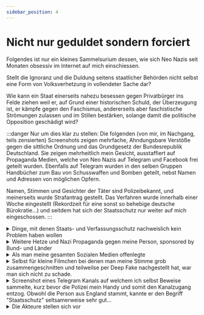 ```yaml
---
sidebar_position: 4
---
```


# Nicht nur geduldet sondern forciert

Folgendes ist nur ein kleines Sammelsurium dessen,
wie sich Neo Nazis seit Monaten obsessiv im Internet auf mich einschiessen.

Stellt die Ignoranz und die Duldung seitens staatlicher Behörden nicht
selbst eine Form von Volksverhetzung in vollendeter Sache dar?

Wie kann ein Staat einerseits nahezu besessen gegen Privatbürger
ins Felde ziehen weil er, auf Grund einer historischen Schuld,
der Überzeugung ist, er kämpfe gegen den Faschismus, andererseits aber 
faschistische Strömungen zulassen und im Stillen bestärken,
solange damit die politische Opposition geschädigt wird?

:::danger Nur um dies klar zu stellen:
Die folgenden (von mir, im Nachgang, teils zensierten) Screenshots zeigen mehrfache, Ahndungsbare Verstöße gegen
die sittliche Ordnung und das Grundgesetz der Bundesrepublik Deutschland.
Sie zeigen mehrheitlich mein Gesicht, ausstaffiert auf Propaganda Medien,
welche von Neo Nazis auf Telegram und Facebook frei geteilt wurden.
Ebenfalls auf Telegram wurden in den selben Gruppen Handbücher zum Bau von Schusswaffen
und Bomben geteilt, nebst Namen und Adressen von möglichen Opfern.

Namen, Stimmen und Gesichter der Täter sind Polizeibekannt, und
meinerseits wurde Strafantrag gestellt. 
Das Verfahren wurde innerhalb
einer Woche eingestellt (Rekordzeit für eine sonst so behebige deutsche Bürokratie...)
und seitdem hat sich der Staatsschutz nur weiter auf mich eingeschossen.
:::

<details>
    <summary>Dinge, mit denen Staats- und Verfassungsschutz nachweislich kein Problem haben wollen</summary>

![TG1](https://drive.google.com/uc?id=1yZXqbVMsOi9yT7-I7DDJe02mewRhKYX7)
![TG2](https://drive.google.com/uc?id=1ybyV5I3St6Hniy9X-6-wa0BwBqdP6e45)


![TG3](https://drive.google.com/uc?id=1yiYr0pQoH14dAOO6TJyUbCFii5SghXIr)
![TG4](https://drive.google.com/uc?id=1yQIMPBqzVUW3QnG2s-O4Q2fagebFfiJN)

![TG5](https://drive.google.com/uc?id=1yjOhnvG0TqK1R8Qs3D3ANFU1q9ANKEIW)
![TG6](https://drive.google.com/uc?id=1yoxGHQ_M9_soPKbbODvSH9LvNwaTV1Xu)


![TG7](https://drive.google.com/uc?id=1yyjEYLQuNfnjsDXCxs6yauhEf2ROmZp0)
![TG8](https://drive.google.com/uc?id=1z9NAXSySkZbHqrpOCc3dZcmTwbVA8HM6)

</details>

<details>
    <summary>Weitere Hetze und Nazi Propaganda gegen meine Person, sponsored by Bund- und Länder</summary>

![TG9](https://drive.google.com/uc?id=1zTxJ-lROHhp27eXuaKcMpt9snNxsv1IC)
![TG10](https://drive.google.com/uc?id=1dz0vMO3AKt0-pS5rwLVizzrD9JcRVnaX)

![TG11](https://drive.google.com/uc?id=1zLtiUI8ONsngt2aq1lod7n9XuWDfTtnU)
![TG12](https://drive.google.com/uc?id=1zII8Vzw6t7bl5nKYCdxdAHLH__KM00dc)

![TG13](https://drive.google.com/uc?id=1z7Q-ozhercLOjSB0tdAja3P_w3wWdwha)
![TG14](https://drive.google.com/uc?id=1zOwMTL8SIXrnjxP-v_1SHA-WxNhX_ThP)


![TG15](https://drive.google.com/uc?id=1zfosrQOjsQBkP7IQm_LhWyRGehCS7hk6)
</details>

<details>
    <summary>Als man meine gesamten Sozialen Medien offenlegte</summary>

![TG16](https://drive.google.com/uc?id=1ypN5boE5wzN-C8V3z19did5Dk4KkbT98)
![TG17](https://drive.google.com/uc?id=1ypP14L4Tc_rfprh-T4YUxdm125fsUWyK)
</details>


<details>
    <summary>Selbst für kleine Filmchen bei denen man meine Stimme grob zusammengeschnitten und teilweilse per Deep Fake nachgestellt hat, war man sich nicht zu schade.</summary>

![TG18](https://drive.google.com/uc?id=1yxrUeW9JsxEtiFQHfOHIPdWhDDZUTmp_)
</details>

<details>
    <summary>Screenshot eines Telegram Kanals auf welchem ich selbst Beweise sammelte, kurz bevor
    die Polizei mein Handy und somit den Kanalzugang entzog. Obwohl die Person aus England stammt, kannte er den Begriff "Staatsschutz" seltsamerweise sehr gut...</summary>

![TG19](https://drive.google.com/uc?id=1zfvbYAzLvGs_CrHEyJjfE_XkjSs7he48)
</details>

<details>
    <summary>Die Akteure stellen sich vor</summary>

![TG20](https://drive.google.com/uc?id=1yrppwf3pDkiq091p5dOOnCnXbKf1yy8u)
** Diese Person ist auf Telegram auch als Numeri bekannt und lebt nachweislich, als Sohn von Serbischen Migranten, in Mitteldeutschland.**

![TG21](https://drive.google.com/uc?id=1zedkssWQZnelzyJDztPRzYNM7DFEmyaI)
**"BASEDiality" heißt im realen Leben [Dylan Mahone](https://www.nbcwashington.com/news/local/white-supremacist-dylan-mahone-gets-2-years-for-hate-vandalism-in-virginia/143931/) und ist der Polizei in Virginia einschlägig bekannt.**

![TG22](https://drive.google.com/uc?id=1z5KSL98TFLb3ct7IaajSkWek270wpey2)
**Mercury, ein Sohn Afro Amerikanischer Eltern, der sich im Internet aus unerfindlichen Gründen als weißer Nationalist gibt, treibt in Detroit sein Unwesen.**

![TG23](https://drive.google.com/uc?id=1yy7L1WpyAy4UL8_rSizjLqyCaqa48eFc)
**Samrog ist ein albanischer Einwanderer, dessen Spuren ebenfalls in die USA oder Kanada führen. Auf Grund seines starken Akzents ist anzunehmen, dass er sich dort nicht lange aufgehalten haben kann.**

![TG24](https://drive.google.com/uc?id=1ytcpwx09NWbSfzSX6iSrP64YPblpM155)
**Ein weiterer europäischer Rechtsradikaler, über den nicht viel bekannt ist.**
</details>
